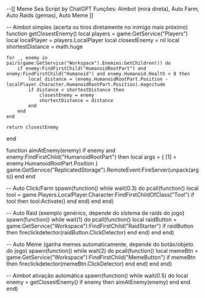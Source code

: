 --[[
Meme Sea Script by ChatGPT
Funções: Aimbot (mira direta), Auto Farm, Auto Raids (gemas), Auto Meme
]]

-- Aimbot simples (acerta os tiros diretamente no inimigo mais próximo)
function getClosestEnemy()
    local players = game:GetService("Players")
    local localPlayer = players.LocalPlayer
    local closestEnemy = nil
    local shortestDistance = math.huge

    for _, enemy in pairs(game:GetService("Workspace").Enemies:GetChildren()) do
        if enemy:FindFirstChild("HumanoidRootPart") and enemy:FindFirstChild("Humanoid") and enemy.Humanoid.Health > 0 then
            local distance = (enemy.HumanoidRootPart.Position - localPlayer.Character.HumanoidRootPart.Position).magnitude
            if distance < shortestDistance then
                closestEnemy = enemy
                shortestDistance = distance
            end
        end
    end

    return closestEnemy
end

function aimAtEnemy(enemy)
    if enemy and enemy:FindFirstChild("HumanoidRootPart") then
        local args = {
            [1] = enemy.HumanoidRootPart.Position
        }
        game:GetService("ReplicatedStorage").RemoteEvent:FireServer(unpack(args))
    end
end

-- Auto Click/Farm
spawn(function()
    while wait(0.3) do
        pcall(function()
            local tool = game.Players.LocalPlayer.Character:FindFirstChildOfClass("Tool")
            if tool then
                tool:Activate()
            end
        end)
    end
end)

-- Auto Raid (exemplo genérico, depende do sistema de raids do jogo)
spawn(function()
    while wait(1) do
        pcall(function()
            local raidButton = game:GetService("Workspace"):FindFirstChild("RaidStarter")
            if raidButton then
                fireclickdetector(raidButton.ClickDetector)
            end
        end)
    end
end)

-- Auto Meme (ganha memes automaticamente, depende do botão/objeto do jogo)
spawn(function()
    while wait(2) do
        pcall(function()
            local memeBtn = game:GetService("Workspace"):FindFirstChild("MemeButton")
            if memeBtn then
                fireclickdetector(memeBtn.ClickDetector)
            end
        end)
    end
end)

-- Aimbot ativação automática
spawn(function()
    while wait(0.5) do
        local enemy = getClosestEnemy()
        if enemy then
            aimAtEnemy(enemy)
        end
    end
end)

